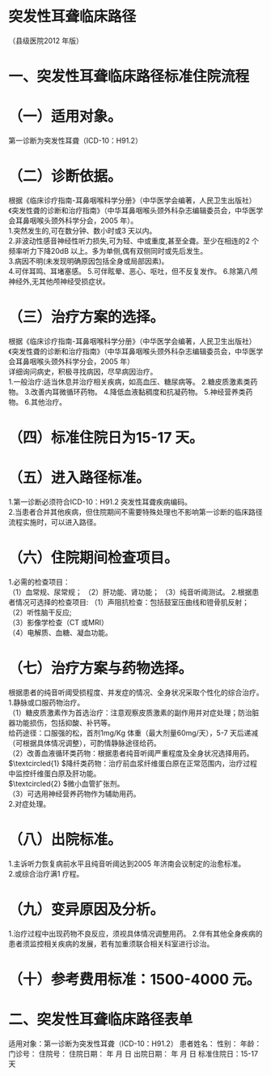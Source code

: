 # 突发性耳聋临床路径  
（县级医院2012 年版）  
#     一、突发性耳聋临床路径标准住院流程  
# （一）适用对象。  
第一诊断为突发性耳聋（ICD-10：H91.2）  
#     （二）诊断依据。  
根据《临床诊疗指南-耳鼻咽喉科学分册》（中华医学会编著，人民卫生出版社）《突发性聋的诊断和治疗指南》（中华耳鼻咽喉头颈外科杂志编辑委员会，中华医学会耳鼻咽喉头颈外科学分会，2005 年）。  
1.突然发生的,可在数分钟、数小时或3 天以内。  
2.非波动性感音神经性听力损失,可为轻、中或重度,甚至全聋。至少在相连的2 个频率听力下降20dB 以上。多为单侧,偶有双侧同时或先后发生。  
3.病因不明(未发现明确原因包括全身或局部因素)。  
4.可伴耳鸣、耳堵塞感。 
    5.可伴眩晕、恶心、呕吐，但不反复发作。 
    6.除第八颅神经外,无其他颅神经受损症状。  
#  （三）治疗方案的选择。  
根据《临床诊疗指南-耳鼻咽喉科学分册》（中华医学会编著，人民卫生出版社）《突发性聋的诊断和治疗指南》（中华耳鼻咽喉头颈外科杂志编辑委员会，中华医学会耳鼻咽喉头颈外科学分会，2005 年）  
详细询问病史，积极寻找病因，尽早病因治疗。  
1.一般治疗:适当休息并治疗相关疾病，如高血压、糖尿病等。 
    2.糖皮质激素类药物。 
    3.改善内耳微循环药物。 
    4.降低血液黏稠度和抗凝药物。 
     5.神经营养类药物。 
    6.其他治疗。  
# （四）标准住院日为15-17 天。  
# （五）进入路径标准。  
1.第一诊断必须符合ICD-10：H91.2 突发性耳聋疾病编码。  
2.当患者合并其他疾病，但住院期间不需要特殊处理也不影响第一诊断的临床路径流程实施时，可以进入路径。  
# （六）住院期间检查项目。  
1.必需的检查项目：  
（1）血常规、尿常规； （2）肝功能、肾功能； （3）纯音听阈测试。 2.根据患者情况可选择的检查项目: （1）声阻抗检查：包括鼓室压曲线和镫骨肌反射；  
（2）听性脑干反应;  
（3）影像学检查（CT 或MRI）  
（4）电解质、血糖、凝血功能。  
# （七）治疗方案与药物选择。  
根据患者的纯音听阈受损程度、并发症的情况、全身状况采取个性化的综合治疗。  
1.静脉或口服药物治疗。  
（1）糖皮质激素作为首选治疗：注意观察皮质激素的副作用并对症处理；防治脏器功能损伤，包括抑酸、补钙等。  
给药途径：口服强的松，首剂1mg/Kg 体重（最大剂量60mg/天），5-7 天后递减（可根据具体情况调整），可酌情静脉途径给药。  
（2）改善血液循环类药物：根据患者纯音听阈严重程度及全身状况选择用药。  
$\textcircled{1} $降纤类药物：治疗前血浆纤维蛋白原在正常范围内，治疗过程中监控纤维蛋白原及肝功能。  
$\textcircled{2} $微小血管扩张剂。  
（3）可选用神经营养药物作为辅助用药。  
2.对症处理。  
# （八）出院标准。  
1.主诉听力恢复病前水平且纯音听阈达到2005 年济南会议制定的治愈标准。  
2.或综合治疗满1 疗程。  
# （九）变异原因及分析。  
1.治疗过程中出现药物不良反应，须视具体情况调整用药。     2.伴有其他全身疾病的患者须监控相关疾病的发展，若有加重须联合相关科室进行诊治。  
# （十）参考费用标准：1500-4000 元。  
# 二、突发性耳聋临床路径表单  
适用对象：第一诊断为突发性耳聋（ICD-10：H91.2） 患者姓名：   性别：   年龄：       门诊号：     住院号：         住院日期：     年   月   日   出院日期：     年   月   日  标准住院日：15-17 天  
